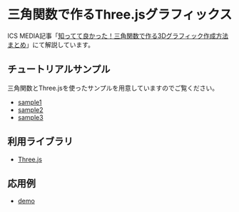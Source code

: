 # 三角関数で作るThree.jsグラフィックス
ICS MEDIA記事「[知ってて良かった！三角関数で作る3Dグラフィック作成方法まとめ](https://ics.media/entry/10657)」にて解説しています。

## チュートリアルサンプル

三角関数とThree.jsを使ったサンプルを用意していますのでご覧ください。

-   [sample1](https://ics-creative.github.io/160106_trigonometric_function/sample1/)
-   [sample2](https://ics-creative.github.io/160106_trigonometric_function/sample2/)
-   [sample3](https://ics-creative.github.io/160106_trigonometric_function/sample3/)

## 利用ライブラリ
-   [Three.js](http://threejs.org/)

## 応用例
-   [demo](https://ics-creative.github.io/160106_trigonometric_function/demo/)
